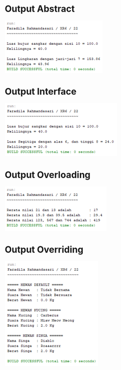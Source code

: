 # Output Abstract
![alt text](https://github.com/FaradilaRahmandasari/Modul4/blob/master/abstract.PNG)
# Output Interface
![alt text](https://github.com/FaradilaRahmandasari/Modul4/blob/master/interface.PNG)
# Output Overloading
![alt text](https://github.com/FaradilaRahmandasari/Modul4/blob/master/overloading.PNG)
# Output Overriding
![alt text](https://github.com/FaradilaRahmandasari/Modul4/blob/master/overriding.PNG)
